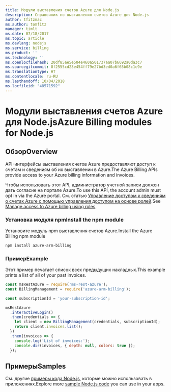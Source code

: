 ```yaml
---
title: Модули выставления счетов Azure для Node.js
description: Справочник по выставления счетов Azure для Node.js
author: tfitzmac
ms.author: tomfitz
manager: timlt
ms.date: 07/18/2017
ms.topic: article
ms.devlang: nodejs
ms.service: billing
ms.product: ''
ms.technology: ''
ms.openlocfilehash: 20df85ae5e504e460a501737aa07b6692a0da3c7
ms.sourcegitcommit: 8f2555cd23e454ff79e27bd3ed0a6f65b08c1c9e
ms.translationtype: HT
ms.contentlocale: ru-RU
ms.lasthandoff: 10/04/2018
ms.locfileid: "48571592"
---
```

# <a name="azure-billing-modules-for-nodejs"></a><span data-ttu-id="be5ae-103">Модули выставления счетов Azure для Node.js</span><span class="sxs-lookup"><span data-stu-id="be5ae-103">Azure Billing modules for Node.js</span></span>

## <a name="overview"></a><span data-ttu-id="be5ae-104">Обзор</span><span class="sxs-lookup"><span data-stu-id="be5ae-104">Overview</span></span>
<span data-ttu-id="be5ae-105">API-интерфейсы выставления счетов Azure предоставляют доступ к счетам и сведениям об их выставлении в Azure.</span><span class="sxs-lookup"><span data-stu-id="be5ae-105">The Azure Billing APIs provide access to your Azure billing information and invoices.</span></span>

<span data-ttu-id="be5ae-106">Чтобы использовать этот API, администратор учетной записи должен дать согласие на портале Azure.</span><span class="sxs-lookup"><span data-stu-id="be5ae-106">To use this API, the account admin must opt in via the Azure portal.</span></span> <span data-ttu-id="be5ae-107">См. статью [Управление доступом к сведениям о счетах Azure с помощью управления доступом на основе ролей](https://docs.microsoft.com/azure/billing/billing-manage-access).</span><span class="sxs-lookup"><span data-stu-id="be5ae-107">See [Manage access to Azure billing using roles](https://docs.microsoft.com/azure/billing/billing-manage-access).</span></span>

### <a name="install-the-npm-module"></a><span data-ttu-id="be5ae-108">Установка модуля npm</span><span class="sxs-lookup"><span data-stu-id="be5ae-108">Install the npm module</span></span> 

<span data-ttu-id="be5ae-109">Установите модуль npm выставления счетов Azure.</span><span class="sxs-lookup"><span data-stu-id="be5ae-109">Install the Azure Billing npm module</span></span> 

```bash
npm install azure-arm-billing
```
### <a name="example"></a><span data-ttu-id="be5ae-110">Пример</span><span class="sxs-lookup"><span data-stu-id="be5ae-110">Example</span></span> 
 
<span data-ttu-id="be5ae-111">Этот пример печатает список всех предыдущих накладных.</span><span class="sxs-lookup"><span data-stu-id="be5ae-111">This example prints a list of all of your past invoices.</span></span>
 
```javascript 
const msRestAzure = require('ms-rest-azure');
const BillingManagement = require('azure-arm-billing');

const subscriptionId = 'your-subscription-id';

msRestAzure
  .interactiveLogin()
  .then(credentials => {
    let client = new BillingManagement(credentials, subscriptionId);
    return client.invoices.list();
  })
  .then(invoices => {
    console.log('List of invoices:');
    console.dir(invoices, { depth: null, colors: true });
  });
``` 


## <a name="samples"></a><span data-ttu-id="be5ae-112">Примеры</span><span class="sxs-lookup"><span data-stu-id="be5ae-112">Samples</span></span>

<span data-ttu-id="be5ae-113">См. другие [примеры кода Node.js](https://azure.microsoft.com/resources/samples/?platform=nodejs), которые можно использовать в приложениях.</span><span class="sxs-lookup"><span data-stu-id="be5ae-113">Explore more [sample Node.js code](https://azure.microsoft.com/resources/samples/?platform=nodejs) you can use in your apps.</span></span>
